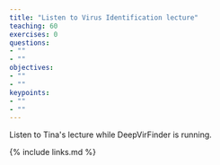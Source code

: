 ```yaml
---
title: "Listen to Virus Identification lecture"
teaching: 60
exercises: 0
questions:
- ""
- "" 
objectives:
- ""
- ""
keypoints:
- ""
- ""
---
```


Listen to Tina's lecture while DeepVirFinder is running.


{% include links.md %}
